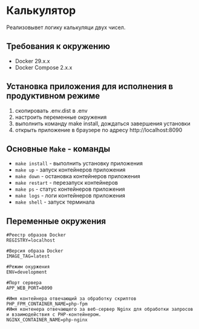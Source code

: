 # Калькулятор

Реализовывет логику калькуляци двух чисел.

## Требования к окружению 

- Docker 29.x.x 
- Docker Compose 2.x.x

## Установка приложения для исполнения в продуктивном режиме

1. скопировать .env.dist в .env
2. настроить переменные окружения
3. выполнить команду make install, дождаться завершения установки
4. открыть приложение в браузере по адресу http://localhost:8090

## Основные `Make` - команды 
- `make install` - выполнить установку приложения
- `make up` - запуск контейнеров приложения
- `make down` - остановка контейнеров приложения
- `make restart` - перезапуск контейнеров
- `make ps` - статус контейнеров приложения
- `make logs` - логи контейнеров приложения
- `make shell` - запуск терминала 

## Переменные окружения 

```dotenv
#Реестр образов Docker
REGISTRY=localhost

#Версия образа Docker
IMAGE_TAG=latest

#Режим окуржения
ENV=development

#Порт сервера
APP_WEB_PORT=8090

#Имя контейнера отвечающий за обработку скриптов
PHP_FPM_CONTAINER_NAME=php-fpm
#Имя контенера отвечающего за веб-сервер Nginx для обработки запросов и взаимодействия с PHP-контейнером.
NGINX_CONTAINER_NAME=php-nginx
